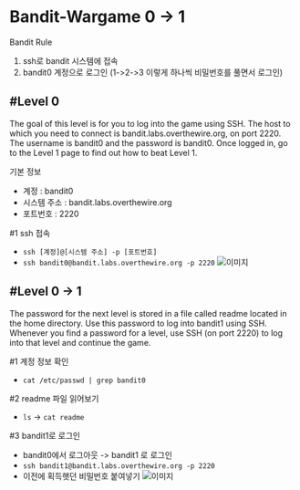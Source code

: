 <h1>Bandit-Wargame 0 -> 1 </h1>

Bandit Rule
1. ssh로 bandit 시스템에 접속
2. bandit0 계정으로 로그인 (1->2->3 이렇게 하나씩 비밀번호를 풀면서 로그인)

<h2>#Level 0</h2>
The goal of this level is for you to log into the game using SSH. The host to which you need to connect is bandit.labs.overthewire.org, on port 2220. The username is bandit0 and the password is bandit0. Once logged in, go to the Level 1 page to find out how to beat Level 1.

기본 정보
 - 계정 : bandit0
 - 시스템 주소 : bandit.labs.overthewire.org
 - 포트번호 : 2220

#1 ssh 접속
 - `ssh [계정]@[시스템 주소] -p [포트번호]`
 - `ssh bandit0@bandit.labs.overthewire.org -p 2220`
![이미지](/assets/bandit/1.png)


<h2>#Level 0 -> 1</h2>
The password for the next level is stored in a file called readme located in the home directory. Use this password to log into bandit1 using SSH. Whenever you find a password for a level, use SSH (on port 2220) to log into that level and continue the game.

#1 계정 정보 확인
 - `cat /etc/passwd | grep bandit0`

#2 readme 파일 읽어보기
 - `ls` -> `cat readme`

#3 bandit1로 로그인
 - bandit0에서 로그아웃 -> bandit1 로 로그인
 - `ssh bandit1@bandit.labs.overthewire.org -p 2220`
 - 이전에 획득햇던 비밀번호 붙여넣기
![이미지](/assets/bandit/2.png)

